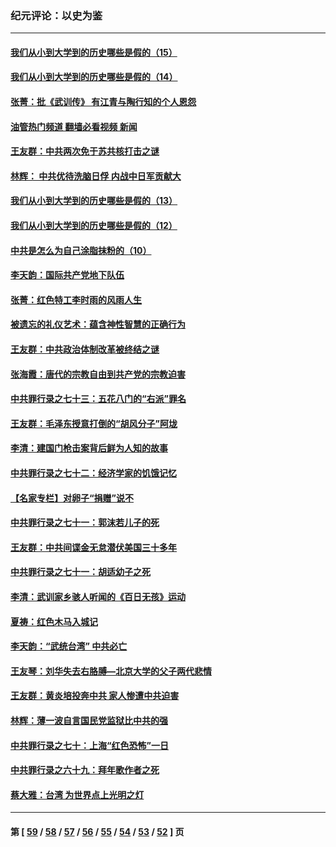 ### 纪元评论：以史为鉴
---
#### [我们从小到大学到的历史哪些是假的（15）](../../pages/nsc1028/n13632791.md?03100330) 
#### [我们从小到大学到的历史哪些是假的（14）](../../pages/nsc1028/n13630207.md?03100330) 
#### [张菁：批《武训传》 有江青与陶行知的个人恩怨](../../pages/nsc1028/n13629055.md?03100330) 
#### [油管热门频道 翻墙必看视频 新闻](ok?03100330)
#### [王友群：中共两次免于苏共核打击之谜](../../pages/nsc1028/n13624529.md?03100330) 
#### [林辉： 中共优待洗脑日俘 内战中日军贡献大](../../pages/nsc1028/n13624644.md?03100330) 
#### [我们从小到大学到的历史哪些是假的（13）](../../pages/nsc1028/n13623863.md?03100330) 
#### [我们从小到大学到的历史哪些是假的（12）](../../pages/nsc1028/n13619491.md?03100330) 
#### [中共是怎么为自己涂脂抹粉的（10）](../../pages/nsc1028/n13615970.md?03100330) 
#### [李天韵：国际共产党地下队伍](../../pages/nsc1028/n13611808.md?03100330) 
#### [张菁：红色特工李时雨的风雨人生](../../pages/nsc1028/n13609187.md?03100330) 
#### [被遗忘的礼仪艺术：蕴含神性智慧的正确行为](../../pages/nsc1028/n13607119.md?03100330) 
#### [王友群：中共政治体制改革被终结之谜](../../pages/nsc1028/n13606004.md?03100330) 
#### [张海霞：唐代的宗教自由到共产党的宗教迫害](../../pages/nsc1028/n13604693.md?03100330) 
#### [中共罪行录之七十三：五花八门的“右派”罪名](../../pages/nsc1028/n13598550.md?03100330) 
#### [王友群：毛泽东授意打倒的“胡风分子”阿垅](../../pages/nsc1028/n13592541.md?03100330) 
#### [李清：建国门枪击案背后鲜为人知的故事](../../pages/nsc1028/n13589079.md?03100330) 
#### [中共罪行录之七十二：经济学家的饥饿记忆](../../pages/nsc1028/n13586930.md?03100330) 
#### [【名家专栏】对卵子“捐赠”说不](../../pages/nsc1028/n13581506.md?03100330) 
#### [中共罪行录之七十一：郭沫若儿子的死](../../pages/nsc1028/n13583779.md?03100330) 
#### [王友群：中共间谍金无怠潜伏美国三十多年](../../pages/nsc1028/n13574800.md?03100330) 
#### [中共罪行录之七十一：胡适幼子之死](../../pages/nsc1028/n13575380.md?03100330) 
#### [李清：武训家乡骇人听闻的《百日无孩》运动](../../pages/nsc1028/n13570011.md?03100330) 
#### [夏祷：红色木马入城记](../../pages/nsc1028/n13566468.md?03100330) 
#### [李天韵：“武统台湾” 中共必亡](../../pages/nsc1028/n13531538.md?03100330) 
#### [王友琴：刘华失去右胳膊—北京大学的父子两代悲情](../../pages/nsc1028/n13559130.md?03100330) 
#### [王友群：黄炎培投奔中共 家人惨遭中共迫害](../../pages/nsc1028/n13556189.md?03100330) 
#### [林辉：薄一波自言国民党监狱比中共的强](../../pages/nsc1028/n13555827.md?03100330) 
#### [中共罪行录之七十：上海“红色恐怖”一日](../../pages/nsc1028/n13554515.md?03100330) 
#### [中共罪行录之六十九：拜年歌作者之死](../../pages/nsc1028/n13548579.md?03100330) 
#### [蔡大雅：台湾 为世界点上光明之灯](../../pages/nsc1028/n13531530.md?03100330) 

---
#### 第 [ [59](./59.md?03100330) / [58](./58.md?03100330) / [57](./57.md?03100330) / [56](./56.md?03100330) / [55](./55.md?03100330) / [54](./54.md?03100330) / [53](./53.md?03100330) / [52](./52.md?03100330) ] 页
